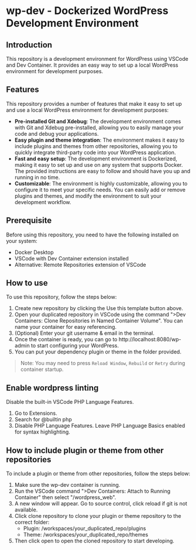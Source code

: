 # wp-dev - Dockerized WordPress Development Environment

## Introduction

This repository is a development environment for WordPress using VSCode and Dev Container. It provides an easy way to set up a local WordPress environment for development purposes.

## Features

This repository provides a number of features that make it easy to set up and use a local WordPress environment for development purposes:

- **Pre-installed Git and Xdebug**: The development environment comes with Git and Xdebug pre-installed, allowing you to easily manage your code and debug your applications.
- **Easy plugin and theme integration**: The environment makes it easy to include plugins and themes from other repositories, allowing you to quickly integrate third-party code into your WordPress application.
- **Fast and easy setup**: The development environment is Dockerized, making it easy to set up and use on any system that supports Docker. The provided instructions are easy to follow and should have you up and running in no time.
- **Customizable**: The environment is highly customizable, allowing you to configure it to meet your specific needs. You can easily add or remove plugins and themes, and modify the environment to suit your development workflow.

## Prerequisite

Before using this repository, you need to have the following installed on your system:

- Docker Desktop
- VSCode with Dev Container extension installed
- Alternative: Remote Repositories extension of VSCode

## How to use

To use this repository, follow the steps below:

1. Create new repository by clicking the Use this template button above.
2. Open your duplicated repository in VSCode using the command ">Dev Containers: Clone Repositories in Named Container Volume". You can name your container for easy referencing.
3. (Optional) Enter your git username & email in the terminal.
4. Once the container is ready, you can go to http://localhost:8080/wp-admin to start configuring your WordPress.
5. You can put your dependency plugin or theme in the folder provided.

> Note: You may need to press `Reload Window`, `Rebuild` or `Retry` during container startup.

## Enable wordpress linting

Disable the built-in VSCode PHP Language Features.

1. Go to Extensions.
2. Search for @builtin php
3. Disable PHP Language Features. Leave PHP Language Basics enabled for syntax highlighting.

## How to include plugin or theme from other repositories

To include a plugin or theme from other repositories, follow the steps below:

1. Make sure the wp-dev container is running.
2. Run the VSCode command ">Dev Containers: Attach to Running Container" then select "/wordpress_web".
3. A new window will appear. Go to source control, click reload if git is not available.
4. Click clone repository to clone your plugin or theme repository to the correct folder:
   - Plugin: /workspaces/your_duplicated_repo/plugins
   - Theme: /workspaces/your_duplicated_repo/themes
5. Then click open to open the cloned repository to start developing.

